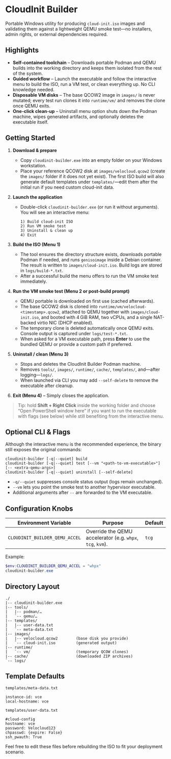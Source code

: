 # CloudInit Builder

Portable Windows utility for producing `cloud-init.iso` images and validating them against a lightweight QEMU smoke test—no installers, admin rights, or external dependencies required.

## Highlights

- **Self-contained toolchain** – Downloads portable Podman and QEMU builds into the working directory and keeps them isolated from the rest of the system.
- **Guided workflow** – Launch the executable and follow the interactive menu to build the ISO, run a VM test, or clean everything up. No CLI knowledge needed.
- **Disposable VM disks** – The base QCOW2 image in `images/` is never mutated; every test run clones it into `runtime/vm/` and removes the clone once QEMU exits.
- **One-click clean-up** – Uninstall menu option shuts down the Podman machine, wipes generated artifacts, and optionally deletes the executable itself.

## Getting Started

1. **Download & prepare**
   - Copy `cloudinit-builder.exe` into an empty folder on your Windows workstation.
   - Place your reference QCOW2 disk at `images/velocloud.qcow2` (create the `images/` folder if it does not yet exist). The first ISO build will also generate default templates under `templates/`—edit them after the initial run if you need custom cloud-init data.

2. **Launch the application**
   - Double-click `cloudinit-builder.exe` (or run it without arguments). You will see an interactive menu:
     ```
     1) Build cloud-init ISO
     2) Run VM smoke test
     3) Uninstall & clean up
     4) Exit
     ```

3. **Build the ISO (Menu 1)**
   - The tool ensures the directory structure exists, downloads portable Podman if needed, and runs `genisoimage` inside a Debian container. The result is written to `images/cloud-init.iso`. Build logs are stored in `logs/build-*.txt`.
   - After a successful build the menu offers to run the VM smoke test immediately.

4. **Run the VM smoke test (Menu 2 or post-build prompt)**
   - QEMU portable is downloaded on first use (cached afterwards).
   - The base QCOW2 disk is cloned into `runtime/vm/velocloud-<timestamp>.qcow2`, attached to QEMU together with `images/cloud-init.iso`, and booted with 4 GiB RAM, two vCPUs, and a single NAT-backed virtio NIC (DHCP enabled).
   - The temporary clone is deleted automatically once QEMU exits. Console output is captured under `logs/test-*.txt`.
   - When asked for a VM executable path, press **Enter** to use the bundled QEMU or provide a custom path if preferred.

5. **Uninstall / clean (Menu 3)**
   - Stops and deletes the CloudInit Builder Podman machine.
   - Removes `tools/`, `images/`, `runtime/`, `cache/`, `templates/`, and—after logging—`logs/`.
   - When launched via CLI you may add `--self-delete` to remove the executable after cleanup.

6. **Exit (Menu 4)** – Simply closes the application.

> Tip: hold **Shift + Right Click** inside the working folder and choose “Open PowerShell window here” if you want to run the executable with flags (see below) while still benefiting from the interactive menu.

## Optional CLI & Flags

Although the interactive menu is the recommended experience, the binary still exposes the original commands:

```text
cloudinit-builder [-q|--quiet] build
cloudinit-builder [-q|--quiet] test [--vm "<path-to-vm-executable>"] [-- <extra-qemu-args>]
cloudinit-builder [-q|--quiet] uninstall [--self-delete]
```

- `-q/--quiet` suppresses console status output (logs remain unchanged).
- `--vm` lets you point the smoke test to another hypervisor executable.
- Additional arguments after `--` are forwarded to the VM executable.

## Configuration Knobs

| Environment Variable | Purpose | Default |
| -------------------- | ------- | ------- |
| `CLOUDINIT_BUILDER_QEMU_ACCEL` | Override the QEMU accelerator (e.g. `whpx`, `tcg`, `kvm`). | `tcg` |

Example:

```powershell
$env:CLOUDINIT_BUILDER_QEMU_ACCEL = "whpx"
cloudinit-builder.exe
```

## Directory Layout

```
./
|-- cloudinit-builder.exe
|-- tools/
|   |-- podman/…
|   `-- qemu/…
|-- templates/
|   |-- user-data.txt
|   `-- meta-data.txt
|-- images/
|   |-- velocloud.qcow2        (base disk you provide)
|   `-- cloud-init.iso         (generated output)
|-- runtime/
|   `-- vm/                    (temporary QCOW clones)
|-- cache/                     (downloaded ZIP archives)
`-- logs/
```

## Template Defaults

`templates/meta-data.txt`
```
instance-id: vce
local-hostname: vce
```

`templates/user-data.txt`
```
#cloud-config
hostname: vce
password: Velocloud123
chpasswd: {expire: False}
ssh_pwauth: True
```

Feel free to edit these files before rebuilding the ISO to fit your deployment scenario.
